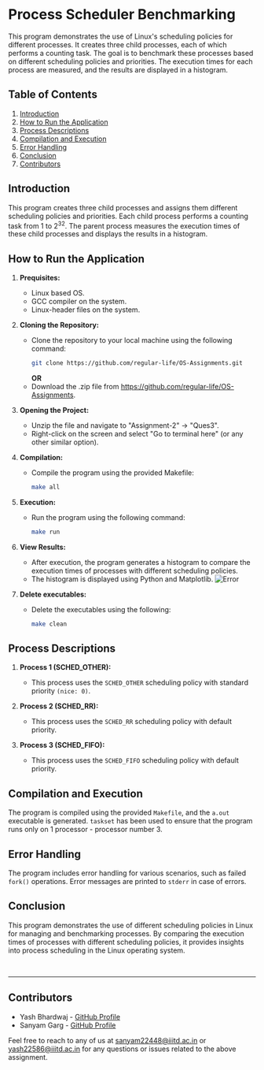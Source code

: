 # Process Scheduler Benchmarking

This program demonstrates the use of Linux's scheduling policies for different processes. It creates three child processes, each of which performs a counting task. The goal is to benchmark these processes based on different scheduling policies and priorities. The execution times for each process are measured, and the results are displayed in a histogram.

## Table of Contents
1. [Introduction](#introduction)
2. [How to Run the Application](#how-to-run-the-application)
3. [Process Descriptions](#process-descriptions)
4. [Compilation and Execution](#compilation-and-execution)
5. [Error Handling](#error-handling)
6. [Conclusion](#conclusion)
7. [Contributors](#contributors)

## Introduction
This program creates three child processes and assigns them different scheduling policies and priorities. Each child process performs a counting task from 1 to 2<sup>32</sup>. The parent process measures the execution times of these child processes and displays the results in a histogram.

## How to Run the Application
1. **Prequisites:**
   - Linux based OS.
   - GCC compiler on the system.
   - Linux-header files on the system.

2. **Cloning the Repository:**
   - Clone the repository to your local machine using the following command:
     ```bash
     git clone https://github.com/regular-life/OS-Assignments.git
     ```
     **OR**
   - Download the .zip file from https://github.com/regular-life/OS-Assignments.
   
3. **Opening the Project:**
   - Unzip the file and navigate to "Assignment-2" -> "Ques3".
   - Right-click on the screen and select "Go to terminal here" (or any other similar option).

4. **Compilation:**
   - Compile the program using the provided Makefile:
     ```bash
     make all
     ```

5. **Execution:**
   - Run the program using the following command:
     ```bash
     make run
     ```

6. **View Results:**
   - After execution, the program generates a histogram to compare the execution times of processes with different scheduling policies.
   - The histogram is displayed using Python and Matplotlib.
![Error](https://github.com/regular-life/OS-Assignments/blob/main/Assignment-2/Ques2/Figure_1.png)

7. **Delete executables:**
   - Delete the executables using the following:
     ```bash
     make clean
     ```

## Process Descriptions
1. **Process 1 (SCHED_OTHER):**
   - This process uses the `SCHED_OTHER` scheduling policy with standard priority `(nice: 0)`.

2. **Process 2 (SCHED_RR):**
   - This process uses the `SCHED_RR` scheduling policy with default priority.

3. **Process 3 (SCHED_FIFO):**
   - This process uses the `SCHED_FIFO` scheduling policy with default priority.

## Compilation and Execution
The program is compiled using the provided `Makefile`, and the `a.out` executable is generated. `taskset` has been used to ensure that the program runs only on 1 processor - processor number 3.

## Error Handling
The program includes error handling for various scenarios, such as failed `fork()` operations. Error messages are printed to `stderr` in case of errors.

## Conclusion
This program demonstrates the use of different scheduling policies in Linux for managing and benchmarking processes. By comparing the execution times of processes with different scheduling policies, it provides insights into process scheduling in the Linux operating system.

<br />

---

## Contributors
- Yash Bhardwaj - [GitHub Profile](https://github.com/regular-life)
- Sanyam Garg - [GitHub Profile](https://github.com/SanyamGarg12)

Feel free to reach to any of us at sanyam22448@iiitd.ac.in or yash22586@iiitd.ac.in for any questions or issues related to the above assignment.
